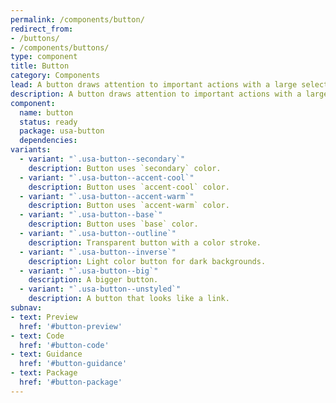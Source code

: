 ```yaml
---
permalink: /components/button/
redirect_from:
- /buttons/
- /components/buttons/
type: component
title: Button
category: Components
lead: A button draws attention to important actions with a large selectable surface.
description: A button draws attention to important actions with a large selectable surface.
component:
  name: button
  status: ready
  package: usa-button
  dependencies:
variants:
  - variant: "`.usa-button--secondary`"
    description: Button uses `secondary` color.
  - variant: "`.usa-button--accent-cool`"
    description: Button uses `accent-cool` color.
  - variant: "`.usa-button--accent-warm`"
    description: Button uses `accent-warm` color.
  - variant: "`.usa-button--base`"
    description: Button uses `base` color.
  - variant: "`.usa-button--outline`"
    description: Transparent button with a color stroke.
  - variant: "`.usa-button--inverse`"
    description: Light color button for dark backgrounds.
  - variant: "`.usa-button--big`"
    description: A bigger button.
  - variant: "`.usa-button--unstyled`"
    description: A button that looks like a link.
subnav:
- text: Preview
  href: '#button-preview'
- text: Code
  href: '#button-code'
- text: Guidance
  href: '#button-guidance'
- text: Package
  href: '#button-package'
---
```

